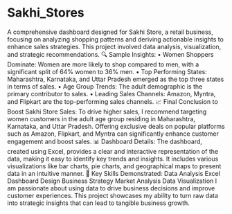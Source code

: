 # Sakhi_Stores
A comprehensive dashboard designed for Sakhi Store, a retail business, focusing on analyzing shopping patterns and deriving actionable insights to enhance sales strategies. This project involved data analysis, visualization, and strategic recommendations.
🔍 Sample Insights: 
• Women Shoppers Dominate: Women are more likely to shop compared to men, with a significant split of 64% women to 36% men. 
• Top Performing States: Maharashtra, Karnataka, and Uttar Pradesh emerged as the top three states in terms of sales. 
• Age Group Trends: The adult demographic is the primary contributor to sales. 
• Leading Sales Channels: Amazon, Myntra, and Flipkart are the top-performing sales channels.
📈 Final Conclusion to Boost Sakhi Store Sales: 
To drive higher sales, I recommend targeting women customers in the adult age group residing in Maharashtra, Karnataka, and Uttar Pradesh. Offering exclusive deals on popular platforms such as Amazon, Flipkart, and Myntra can significantly enhance customer engagement and boost sales.
📊 Dashboard Details: The dashboard, created using Excel, provides a clear and interactive representation of the data, making it easy to identify key trends and insights. It includes various visualizations like bar charts, pie charts, and geographical maps to present data in an intuitive manner.
🌟 Key Skills Demonstrated:
Data Analysis
Excel Dashboard Design
Business Strategy
Market Analysis
Data Visualization
I am passionate about using data to drive business decisions and improve customer experiences. This project showcases my ability to turn raw data into strategic insights that can lead to tangible business growth.
